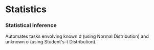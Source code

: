 # Statistics


### Statistical Inference
  Automates tasks envolving known σ (using Normal Distribution) and unknown σ (using Student's-t Distribution).

